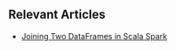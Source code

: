 ## Relevant Articles

- [Joining Two DataFrames in Scala Spark](https://www.baeldung.com/scala/joining-two-dataframes-in-scala-spark)
